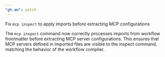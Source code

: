 ```yaml
---
"gh-aw": patch
---
```


Fix `mcp inspect` to apply imports before extracting MCP configurations

The `mcp inspect` command now correctly processes imports from workflow frontmatter before extracting MCP server configurations. This ensures that MCP servers defined in imported files are visible to the inspect command, matching the behavior of the workflow compiler.
